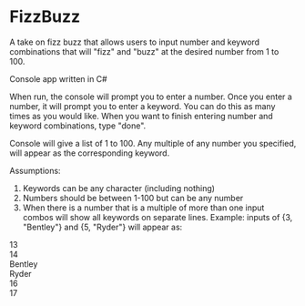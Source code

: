 # FizzBuzz
A take on fizz buzz that allows users to input number and keyword combinations that will "fizz" and "buzz" at the desired number from 1 to 100.

Console app written in C#

When run, the console will prompt you to enter a number. Once you enter a number, it will prompt you to enter a keyword. You can do this as many times as you would like. When you want to finish entering number and keyword combinations, type "done".

Console will give a list of 1 to 100. Any multiple of any number you specified, will appear as the corresponding keyword.

Assumptions:

1. Keywords can be any character (including nothing)
2. Numbers should be between 1-100 but can be any number
3. When there is a number that is a multiple of more than one input combos will show all keywords on separate lines.
Example: inputs of {3, "Bentley"} and {5, "Ryder"} will appear as:

13  
14  
Bentley  
Ryder  
16  
17  
